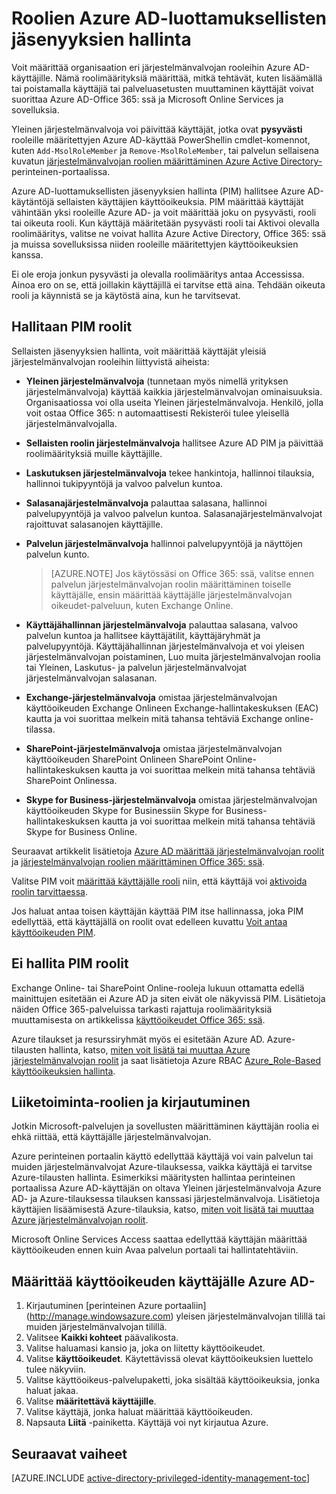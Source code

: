 <properties
   pageTitle="Roolien PIM | Microsoft Azure"
   description="Katso, mitä rooleja käytetään sellaisten käyttäjätietojen Azure sellaisten jäsenyyksien hallinta-tunniste."
   services="active-directory"
   documentationCenter=""
   authors="kgremban"
   manager="femila"
   editor=""/>

<tags
   ms.service="active-directory"
   ms.devlang="na"
   ms.topic="article"
   ms.tgt_pltfrm="na"
   ms.workload="identity"
   ms.date="07/01/2016"
   ms.author="kgremban"/>

# <a name="roles-in-azure-ad-privileged-identity-management"></a>Roolien Azure AD-luottamuksellisten jäsenyyksien hallinta

<!-- **PLACEHOLDER: Need description of how this works. Azure PIM uses roles from MSODS objects.**-->

Voit määrittää organisaation eri järjestelmänvalvojan rooleihin Azure AD-käyttäjille. Nämä roolimäärityksiä määrittää, mitkä tehtävät, kuten lisäämällä tai poistamalla käyttäjiä tai palveluasetusten muuttaminen käyttäjät voivat suorittaa Azure AD-Office 365: ssä ja Microsoft Online Services ja sovelluksia.  

Yleinen järjestelmänvalvoja voi päivittää käyttäjät, jotka ovat **pysyvästi** rooleille määritettyjen Azure AD-käyttää PowerShellin cmdlet-komennot, kuten `Add-MsolRoleMember` ja `Remove-MsolRoleMember`, tai palvelun sellaisena kuvatun [järjestelmänvalvojan roolien määrittäminen Azure Active Directory-](active-directory-assign-admin-roles.md)perinteinen-portaalissa.

Azure AD-luottamuksellisten jäsenyyksien hallinta (PIM) hallitsee Azure AD-käytäntöjä sellaisten käyttäjien käyttöoikeuksia. PIM määrittää käyttäjät vähintään yksi rooleille Azure AD- ja voit määrittää joku on pysyvästi, rooli tai oikeuta rooli. Kun käyttäjä määritetään pysyvästi rooli tai Aktivoi olevalla roolimääritys, valitse ne voivat hallita Azure Active Directory, Office 365: ssä ja muissa sovelluksissa niiden rooleille määritettyjen käyttöoikeuksien kanssa.

Ei ole eroja jonkun pysyvästi ja olevalla roolimääritys antaa Accessissa. Ainoa ero on se, että joillakin käyttäjillä ei tarvitse että aina. Tehdään oikeuta rooli ja käynnistä se ja käytöstä aina, kun he tarvitsevat.

## <a name="roles-managed-in-pim"></a>Hallitaan PIM roolit

Sellaisten jäsenyyksien hallinta, voit määrittää käyttäjät yleisiä järjestelmänvalvojan rooleihin liittyvistä aiheista:


- **Yleinen järjestelmänvalvoja** (tunnetaan myös nimellä yrityksen järjestelmänvalvoja) käyttää kaikkia järjestelmänvalvojan ominaisuuksia. Organisaatiossa voi olla useita Yleinen järjestelmänvalvoja. Henkilö, jolla voit ostaa Office 365: n automaattisesti Rekisteröi tulee yleisellä järjestelmänvalvojalla.
- **Sellaisten roolin järjestelmänvalvoja** hallitsee Azure AD PIM ja päivittää roolimäärityksiä muille käyttäjille.  
- **Laskutuksen järjestelmänvalvoja** tekee hankintoja, hallinnoi tilauksia, hallinnoi tukipyyntöjä ja valvoo palvelun kuntoa.
- **Salasanajärjestelmänvalvoja** palauttaa salasana, hallinnoi palvelupyyntöjä ja valvoo palvelun kuntoa. Salasanajärjestelmänvalvojat rajoittuvat salasanojen käyttäjille.
- **Palvelun järjestelmänvalvoja** hallinnoi palvelupyyntöjä ja näyttöjen palvelun kunto.

  > [AZURE.NOTE] Jos käytössäsi on Office 365: ssä, valitse ennen palvelun järjestelmänvalvojan roolin määrittäminen toiselle käyttäjälle, ensin määrittää käyttäjälle järjestelmänvalvojan oikeudet-palveluun, kuten Exchange Online.

- **Käyttäjähallinnan järjestelmänvalvoja** palauttaa salasana, valvoo palvelun kuntoa ja hallitsee käyttäjätilit, käyttäjäryhmät ja palvelupyyntöjä. Käyttäjähallinnan järjestelmänvalvoja et voi yleisen järjestelmänvalvojan poistaminen, Luo muita järjestelmänvalvojan roolia tai Yleinen, Laskutus- ja palvelun järjestelmänvalvojat järjestelmänvalvojan salasanan.
- **Exchange-järjestelmänvalvoja** omistaa järjestelmänvalvojan käyttöoikeuden Exchange Onlineen Exchange-hallintakeskuksen (EAC) kautta ja voi suorittaa melkein mitä tahansa tehtäviä Exchange online-tilassa.
- **SharePoint-järjestelmänvalvoja** omistaa järjestelmänvalvojan käyttöoikeuden SharePoint Onlineen SharePoint Online-hallintakeskuksen kautta ja voi suorittaa melkein mitä tahansa tehtäviä SharePoint Onlinessa.
- **Skype for Business-järjestelmänvalvoja** omistaa järjestelmänvalvojan käyttöoikeuden Skype for Businessiin Skype for Business-hallintakeskuksen kautta ja voi suorittaa melkein mitä tahansa tehtäviä Skype for Business Online.

Seuraavat artikkelit lisätietoja [Azure AD määrittää järjestelmänvalvojan roolit](active-directory-assign-admin-roles.md) ja [järjestelmänvalvojan roolien määrittäminen Office 365: ssä](https://support.office.com/article/Assigning-admin-roles-in-Office-365-eac4d046-1afd-4f1a-85fc-8219c79e1504).

<!--**PLACEHOLDER: The above article may not be the one we want since PIM gets roles from places other that Office 365**-->


Valitse PIM voit [määrittää käyttäjälle rooli](active-directory-privileged-identity-management-how-to-add-role-to-user.md) niin, että käyttäjä voi [aktivoida roolin tarvittaessa](active-directory-privileged-identity-management-how-to-activate-role.md).

Jos haluat antaa toisen käyttäjän käyttää PIM itse hallinnassa, joka PIM edellyttää, että käyttäjällä on roolit ovat edelleen kuvattu [Voit antaa käyttöoikeuden PIM](active-directory-privileged-identity-management-how-to-give-access-to-pim.md).


<!-- ## The PIM Security Administrator Role **PLACEHOLDER: Need description of the Security Administrator role.**-->

## <a name="roles-not-managed-in-pim"></a>Ei hallita PIM roolit

Exchange Online- tai SharePoint Online-rooleja lukuun ottamatta edellä mainittujen esitetään ei Azure AD ja siten eivät ole näkyvissä PIM. Lisätietoja näiden Office 365-palveluissa tarkasti rajattuja roolimäärityksiä muuttamisesta on artikkelissa [käyttöoikeudet Office 365: ssä](https://support.office.com/article/Permissions-in-Office-365-da585eea-f576-4f55-a1e0-87090b6aaa9d).

Azure tilaukset ja resurssiryhmät myös ei esitetään Azure AD. Azure-tilausten hallinta, katso, [miten voit lisätä tai muuttaa Azure järjestelmänvalvojan roolit](../billing-add-change-azure-subscription-administrator.md) ja saat lisätietoja Azure RBAC [Azure_Role-Based käyttöoikeuksien hallinta](role-based-access-control-configure.md).

<!--**The above links might be replaced by ones that are from within this documentation repository **-->


## <a name="user-roles-and-signing-in"></a>Liiketoiminta-roolien ja kirjautuminen
Jotkin Microsoft-palvelujen ja sovellusten määrittäminen käyttäjän roolia ei ehkä riittää, että käyttäjälle järjestelmänvalvojan.

Azure perinteinen portaalin käyttö edellyttää käyttäjä voi vain palvelun tai muiden järjestelmänvalvojat Azure-tilauksessa, vaikka käyttäjä ei tarvitse Azure-tilausten hallinta.  Esimerkiksi määritysten hallintaa perinteinen portaalissa Azure AD-käyttäjän on oltava Yleinen järjestelmänvalvoja Azure AD- ja Azure-tilauksessa tilauksen kanssasi järjestelmänvalvoja.  Lisätietoja käyttäjien lisäämisestä Azure-tilauksia, katso, [miten voit lisätä tai muuttaa Azure järjestelmänvalvojan roolit](../billing-add-change-azure-subscription-administrator.md).

Microsoft Online Services Access saattaa edellyttää käyttäjän määrittää käyttöoikeuden ennen kuin Avaa palvelun portaali tai hallintatehtäviin.

## <a name="assign-a-license-to-a-user-in-azure-ad"></a>Määrittää käyttöoikeuden käyttäjälle Azure AD-

1. Kirjautuminen [perinteinen Azure portaaliin] (http://manage.windowsazure.com) yleisen järjestelmänvalvojan tilillä tai muiden järjestelmänvalvojan tilillä.
2. Valitsee **Kaikki kohteet** päävalikosta.
3. Valitse haluamasi kansio ja, joka on liitetty käyttöoikeudet.
4. Valitse **käyttöoikeudet**. Käytettävissä olevat käyttöoikeuksien luettelo tulee näkyviin.
5. Valitse käyttöoikeus-palvelupaketti, joka sisältää käyttöoikeuksia, jonka haluat jakaa.
6. Valitse **määritettävä käyttäjille**.
7. Valitse käyttäjä, jonka haluat määrittää käyttöoikeuden.
8. Napsauta **Liitä** -painiketta.  Käyttäjä voi nyt kirjautua Azure.

<!--Every topic should have next steps and links to the next logical set of content to keep the customer engaged-->
## <a name="next-steps"></a>Seuraavat vaiheet
[AZURE.INCLUDE [active-directory-privileged-identity-management-toc](../../includes/active-directory-privileged-identity-management-toc.md)]

